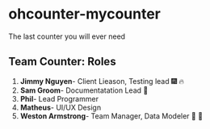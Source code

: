 # ohcounter-mycounter
The last counter you will ever need

## Team Counter: Roles
1. **Jimmy Nguyen**- Client Lieason, Testing lead  :fireworks: :fire:
2. **Sam Groom**- Documentatation Lead :metal:
3. **Phil**- Lead Programmer
4. **Matheus**- UI/UX Design
5. **Weston Armstrong**- Team Manager, Data Modeler :muscle: :muscle: 
